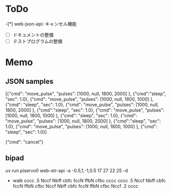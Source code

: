 # ToDo

-[*] web-json-api: キャンセル機能
-[ ] ドキュメントの整備
-[ ] テストプログラムの整備

# Memo

## JSON samples
[{"cmd": "move_pulse",   "pulses": [1000, null, 1800, 2000] }, {"cmd":"sleep", "sec": 1.0},  {"cmd": "move_pulse",   "pulses": [1000, null, 1800, 1000] }, {"cmd": "sleep", "sec": 1.0}, {"cmd": "move_pulse",   "pulses": [1000, null, 1800, 2000] }, {"cmd":"sleep", "sec": 1.0},  {"cmd": "move_pulse",   "pulses": [1000, null, 1800, 1000] }, {"cmd": "sleep", "sec": 1.0}, {"cmd": "move_pulse",   "pulses": [1000, null, 1800, 2000] }, {"cmd":"sleep", "sec": 1.0},  {"cmd": "move_pulse",   "pulses": [1000, null, 1800, 1000] }, {"cmd": "sleep", "sec": 1.0}]

{"cmd": "cancel"}


## bipad

uv run piservo0 web-str-api -a -0.5,1,-1,0.5 17 27 22 25 -d

- walk
cccc .5   Nccf Nbff cbfc    fccN ffbN cfbc    cccc
cccc .5   Nccf Nbff cbfc fccN ffbN cfbc Nccf Nbff cbfc fccN ffbN cfbc Nccf .2 cccc
